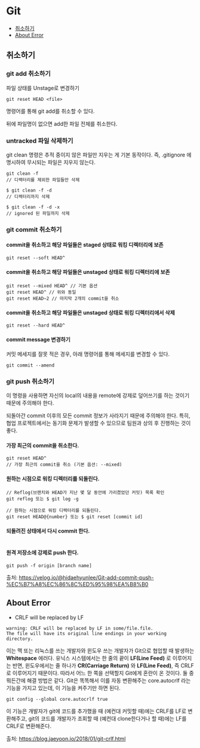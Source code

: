 # Git
- [취소하기](#취소하기)
- [About Error](#About-Error)


## 취소하기
### git add 취소하기
파일 상태를 Unstage로 변경하기

```
git reset HEAD <file>
```
명령어를 통해 git add를 취소할 수 있다.

뒤에 파일명이 없으면 add한 파일 전체를 취소한다.

### untracked 파일 삭제하기
git clean 명령은 추적 중이지 않은 파일만 지우는 게 기본 동작이다. 즉, .gitignore 에 명시하여 무시되는 파일은 지우지 않는다.
```
git clean -f 
// 디렉터리를 제외한 파일들만 삭제

$ git clean -f -d
// 디렉터리까지 삭제

$ git clean -f -d -x
// ignored 된 파일까지 삭제
```

### git commit 취소하기
#### commit을 취소하고 해당 파일들은 staged 상태로 워킹 디렉터리에 보존
```
git reset --soft HEAD^
```

#### commit을 취소하고 해당 파일들은 unstaged 상태로 워킹 디렉터리에 보존
```
git reset --mixed HEAD^ // 기본 옵션
git reset HEAD^ // 위와 동일
git reset HEAD~2 // 마지막 2개의 commit을 취소
```

#### commit을 취소하고 해당 파일들은 unstaged 상태로 워킹 디렉터리에서 삭제
```
git reset --hard HEAD^
```

#### commit message 변경하기
커밋 메세지를 잘못 적은 경우, 아래 명령어를 통해 메세지를 변경할 수 있다.
```
git commit --amend
```

### git push 취소하기
이 명령을 사용하면 자신의 local의 내용을 remote에 강제로 덮어쓰기를 하는 것이기 때문에 주의해야 한다.

되돌아간 commit 이후의 모든 commit 정보가 사라지기 때문에 주의해야 한다.
특히, 협업 프로젝트에서는 동기화 문제가 발생할 수 있으므로 팀원과 상의 후 진행하는 것이 좋다.

#### 가장 최근의 commit을 취소한다.
```
git reset HEAD^
// 가장 최근의 commit을 취소 (기본 옵션: --mixed)
```

#### 원하는 시점으로 워킹 디렉터리를 되돌린다.
```
// Reflog(브랜치와 HEAD가 지난 몇 달 동안에 가리켰었던 커밋) 목록 확인
git reflog 또는 $ git log -g

// 원하는 시점으로 워킹 디렉터리를 되돌린다.
git reset HEAD@{number} 또는 $ git reset [commit id]
```

#### 되돌려진 상태에서 다시 commit 한다.
```git commit -m "Write commit messages"
```

#### 원격 저장소에 강제로 push 한다.
```
git push -f origin [branch name]
```

출처: https://velog.io/@hidaehyunlee/Git-add-commit-push-%EC%B7%A8%EC%86%8C%ED%95%98%EA%B8%B0

## About Error
- CRLF will be replaced by LF
```
warning: CRLF will be replaced by LF in some/file.file.
The file will have its original line endings in your working directory.
```
이는 맥 또는 리눅스를 쓰는 개발자와 윈도우 쓰는 개발자가 Git으로 협업할 때 발생하는 **Whitespace** 에러다. 유닉스 시스템에서는 한 줄의 끝이 **LF(Line Feed)** 로 이루어지는 반면, 윈도우에서는 줄 하나가 **CR(Carriage Return)** 와 **LF(Line Feed)**, 즉 CRLF로 이루어지기 때문이다. 따라서 어느 한 쪽을 선택할지 Git에게 혼란이 온 것이다. 둘 중 뭐든간에 해결 방법은 같다. Git은 똑똑해서 이를 자동 변환해주는 core.autocrlf 라는 기능을 가지고 있는데, 이 기능을 켜주기만 하면 된다.
```git
git config --global core.autocrlf true
```
이 기능은 개발자가 git에 코드를 추가했을 때 (예컨대 커밋할 때)에는 CRLF를 LF로 변환해주고, git의 코드를 개발자가 조회할 때 (예컨대 clone한다거나 할 때)에는 LF를 CRLF로 변환해준다.

출처: https://blog.jaeyoon.io/2018/01/git-crlf.html
